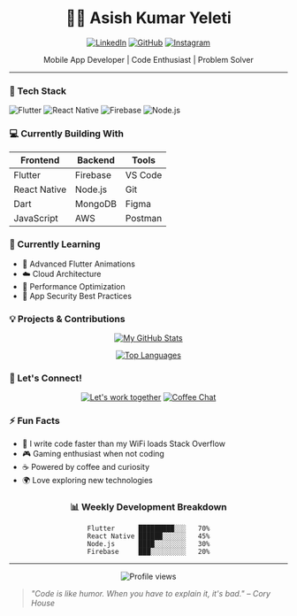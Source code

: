 <div align="center">
  
# 👨‍💻 Asish Kumar Yeleti

[![LinkedIn](https://img.shields.io/badge/LinkedIn-0077B5?style=for-the-badge&logo=linkedin&logoColor=white)](https://www.linkedin.com/in/asishkumaryeleti)
[![GitHub](https://img.shields.io/badge/GitHub-100000?style=for-the-badge&logo=github&logoColor=white)](https://github.com/noiseless47)
[![Instagram](https://img.shields.io/badge/Instagram-E4405F?style=for-the-badge&logo=instagram&logoColor=white)](https://www.instagram.com/asish.k.y)

Mobile App Developer | Code Enthusiast | Problem Solver

</div>

---

### 🚀 Tech Stack

![Flutter](https://img.shields.io/badge/Flutter-02569B?style=for-the-badge&logo=flutter&logoColor=white)
![React Native](https://img.shields.io/badge/React_Native-20232A?style=for-the-badge&logo=react&logoColor=61DAFB)
![Firebase](https://img.shields.io/badge/Firebase-FFCA28?style=for-the-badge&logo=firebase&logoColor=black)
![Node.js](https://img.shields.io/badge/Node.js-339933?style=for-the-badge&logo=nodedotjs&logoColor=white)

### 💻 Currently Building With

<div align="center">

| Frontend | Backend | Tools |
|----------|---------|-------|
| Flutter | Firebase | VS Code |
| React Native | Node.js | Git |
| Dart | MongoDB | Figma |
| JavaScript | AWS | Postman |

</div>

### 🌱 Currently Learning

- 📱 Advanced Flutter Animations
- ☁️ Cloud Architecture
- 🚀 Performance Optimization
- 🔐 App Security Best Practices

### 💡 Projects & Contributions

<div align="center">

[![My GitHub Stats](https://github-readme-stats.vercel.app/api?username=noiseless47&show_icons=true&theme=radical)](https://github.com/noiseless47)

[![Top Languages](https://github-readme-stats.vercel.app/api/top-langs/?username=noiseless47&layout=compact&theme=radical)](https://github.com/noiseless47)

</div>

### 🤝 Let's Connect!

<div align="center">

[![Let's work together](https://img.shields.io/badge/Work%20With%20Me-4285F4?style=for-the-badge&logo=google-chrome&logoColor=white)](mailto:your.email@domain.com)
[![Coffee Chat](https://img.shields.io/badge/Coffee%20Chat-FF5722?style=for-the-badge&logo=buy-me-a-coffee&logoColor=white)](https://calendly.com/yourusername)

</div>

### ⚡ Fun Facts

- 💨 I write code faster than my WiFi loads Stack Overflow
- 🎮 Gaming enthusiast when not coding
- ☕ Powered by coffee and curiosity
- 🌍 Love exploring new technologies

<div align="center">

### 📊 Weekly Development Breakdown

```text
Flutter      █████████░░░   70%
React Native ██████░░░░░░   45%
Node.js      ████░░░░░░░░   30%
Firebase     ███░░░░░░░░░   20%
```

---

<img src="https://komarev.com/ghpvc/?username=noiseless47&color=blueviolet&style=flat-square&label=Profile+Views" alt="Profile views"/>

</div>

> *"Code is like humor. When you have to explain it, it's bad." – Cory House*
